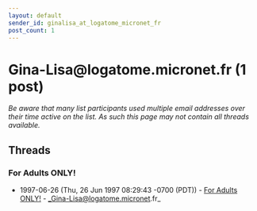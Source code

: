 ```yaml
---
layout: default
sender_id: ginalisa_at_logatome_micronet_fr
post_count: 1
---
```


# Gina-Lisa<span>@</span>logatome.micronet.fr (1 post)

_Be aware that many list participants used multiple email addresses over their time active on the list. As such this page may not contain all threads available._

## Threads

### For Adults ONLY!
+ 1997-06-26 (Thu, 26 Jun 1997 08:29:43 -0700 (PDT)) - [For Adults ONLY!](/archive/1997/06/c511a61db9aa5ec9a3ed902d8db37b39fd6adce91d3ff45e13fade9fb99ea0c1) - _Gina-Lisa@logatome.micronet.fr_


